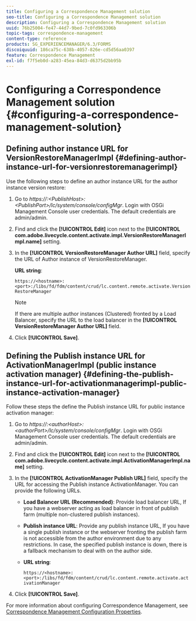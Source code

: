 ```yaml
---
title: Configuring a Correspondence Management solution
seo-title: Configuring a Correspondence Management solution
description: Configuring a Correspondence Management solution
uuid: 76b25004-fe47-44d7-9bed-7c0fd963306b
topic-tags: correspondence-management
content-type: reference
products: SG_EXPERIENCEMANAGER/6.3/FORMS
discoiquuid: 186ca75c-638b-4057-826e-cd5d56aa0397
feature: Correspondence Management
exl-id: f7f5eb0d-a283-45ea-84d3-d6375d2bb95b
---
```

# Configuring a Correspondence Management solution {#configuring-a-correspondence-management-solution}

## Defining author instance URL for VersionRestoreManagerImpl {#defining-author-instance-url-for-versionrestoremanagerimpl}

Use the following steps to define an author instance URL for the author instance version restore:

1. Go to *https://:&lt;PublishHost&gt;:&lt;PublishPort&gt;/lc/system/console/configMgr*. Login with OSGi Management Console user credentials. The default credentials are admin/admin. 
1. Find and click the **[!UICONTROL Edit]** icon next to the **[!UICONTROL com.adobe.livecycle.content.activate.impl.VersionRestoreManagerImpl.name]** setting.
1. In the **[!UICONTROL VersionRestoreManager Author URL]** field, specify the URL of Author instance of VersionRestoreManager.

   **URL string**:

   `https://<hostname>:<port>:/libs/fd/fdm/content/crud/lc.content.remote.activate.VersionRestoreManager`

   >[!NOTE]
   >
   >If there are multiple author instances (Clustered) fronted by a Load Balancer, specify the URL to the load balancer in the **[!UICONTROL VersionRestoreManager Author URL]** field.

1. Click **[!UICONTROL Save]**.

## Defining the Publish instance URL for ActivationManagerImpl (public instance activation manager) {#defining-the-publish-instance-url-for-activationmanagerimpl-public-instance-activation-manager}

Follow these steps the define the Publish instance URL for public instance activation manager:

1. Go to *https://:&lt;authorHost&gt;:&lt;authorPort&gt;/lc/system/console/configMgr*. Login with OSGi Management Console user credentials. The default credentials are admin/admin. 
1. Find and click the **[!UICONTROL Edit]** icon next to the **[!UICONTROL com.adobe.livecycle.content.activate.impl.ActivationManagerImpl.name]** setting.
1. In the **[!UICONTROL ActivationManager Publish URL]** field, specify the URL for accessing the Publish instance ActivationManager. You can provide the following URLs.

    * **Load Balancer URL (Recommended)**: Provide load balancer URL, If you have a webserver acting as load balancer in front of publish farm (multiple non-clustered publish instances).
    * **Publish instance URL**: Provide any publish instance URL, If you have a single publish instance or the webserver fronting the publish farm is not accessible from the author environment due to any restrictions. In case, the specified publish instance is down, there is a fallback mechanism to deal with on the author side.
    * **URL string**: 
    
      `https://<hostname>:<port>:/libs/fd/fdm/content/crud/lc.content.remote.activate.activationManager`

1. Click **[!UICONTROL Save]**.

For more information about configuring Correspondence Management, see [Correspondence Management Configuration Properties](https://helpx.adobe.com/aem-forms/6-2/cm-configuration-properties.html).
